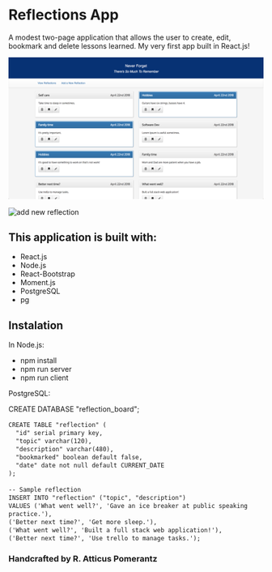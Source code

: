# Reflections App

A modest two-page application that allows the user to create, edit, bookmark and delete lessons learned. My very first app built in React.js! 

![view reflections](wireframes/screen1.png)



![add new reflection](wireframes/screen2.png)


## This application is built with: 
- React.js
- Node.js
- React-Bootstrap
- Moment.js
- PostgreSQL
- pg 

## Instalation
In Node.js: 
- npm install
- npm run server
- npm run client

PostgreSQL: 

CREATE DATABASE "reflection_board";

```
CREATE TABLE "reflection" (
  "id" serial primary key,
  "topic" varchar(120),
  "description" varchar(480),
  "bookmarked" boolean default false,
  "date" date not null default CURRENT_DATE
);

-- Sample reflection
INSERT INTO "reflection" ("topic", "description")
VALUES ('What went well?', 'Gave an ice breaker at public speaking practice.'),
('Better next time?', 'Get more sleep.'),
('What went well?', 'Built a full stack web application!'),
('Better next time?', 'Use trello to manage tasks.');
```

### Handcrafted by R. Atticus Pomerantz